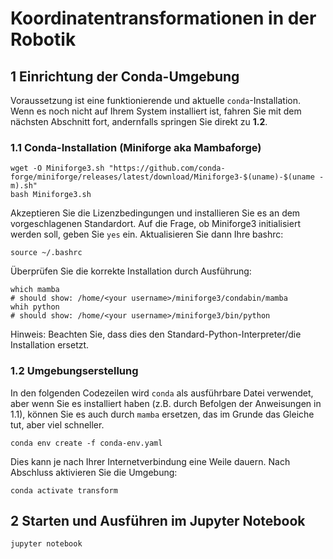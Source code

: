 # Koordinatentransformationen in der Robotik

## 1 Einrichtung der Conda-Umgebung
Voraussetzung ist eine funktionierende und aktuelle `conda`-Installation. Wenn es noch nicht auf Ihrem System installiert ist, 
fahren Sie mit dem nächsten Abschnitt fort, andernfalls springen Sie direkt zu **1.2**.
### 1.1 Conda-Installation (Miniforge aka Mambaforge)
```
wget -O Miniforge3.sh "https://github.com/conda-forge/miniforge/releases/latest/download/Miniforge3-$(uname)-$(uname -m).sh"
bash Miniforge3.sh
```
Akzeptieren Sie die Lizenzbedingungen und installieren Sie es an dem vorgeschlagenen Standardort. Auf die Frage, ob 
Miniforge3 initialisiert werden soll, geben Sie `yes` ein. Aktualisieren Sie dann Ihre bashrc:
```
source ~/.bashrc
```
Überprüfen Sie die korrekte Installation durch Ausführung:
```
which mamba
# should show: /home/<your username>/miniforge3/condabin/mamba
whih python
# should show: /home/<your username>/miniforge3/bin/python
```
Hinweis: Beachten Sie, dass dies den Standard-Python-Interpreter/die Installation ersetzt.
### 1.2 Umgebungserstellung
In den folgenden Codezeilen wird `conda` als ausführbare Datei verwendet, aber wenn Sie es installiert haben (z.B. durch Befolgen 
der Anweisungen in 1.1), können Sie es auch durch `mamba` ersetzen, das im Grunde das Gleiche tut, aber viel schneller.
```
conda env create -f conda-env.yaml
```
Dies kann je nach Ihrer Internetverbindung eine Weile dauern.
Nach Abschluss aktivieren Sie die Umgebung:
```
conda activate transform
```
## 2 Starten und Ausführen im Jupyter Notebook
```
jupyter notebook
```
